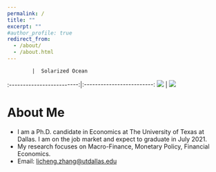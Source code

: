 ```yaml
---
permalink: /
title: ""
excerpt: ""
#author_profile: true
redirect_from: 
  - /about/
  - /about.html
---
```


            |  Solarized Ocean
:-------------------------:|:-------------------------:
![](https://...Dark.png)  |  ![](https://...Ocean.png)

# About Me
* I am a Ph.D. candidate in Economics at The University of Texas at Dallas. I am on the job market and expect to graduate in July 2021. 
* My research focuses on Macro-Finance, Monetary Policy, Financial Economics.
* Email: [licheng.zhang@utdallas.edu](mailto:licheng.zhang@utdallas.edu) 

